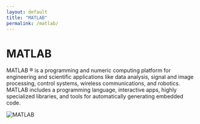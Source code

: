 ```yaml
---
layout: default
title: "MATLAB"
permalink: /matlab/
---
```


# MATLAB

MATLAB ® is a programming and numeric computing platform for engineering and scientific applications like data analysis, signal and image processing, control systems, wireless communications, and robotics. MATLAB includes a programming language, interactive apps, highly specialized libraries, and tools for automatically generating embedded code.

![MATLAB](https://www.tiobe.com/wp-content/themes/tiobe/tiobe-index/images/MATLAB.png)
